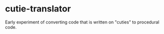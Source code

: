 # cutie-translator
Early experiment of converting code that is written on "cuties" to procedural code.

